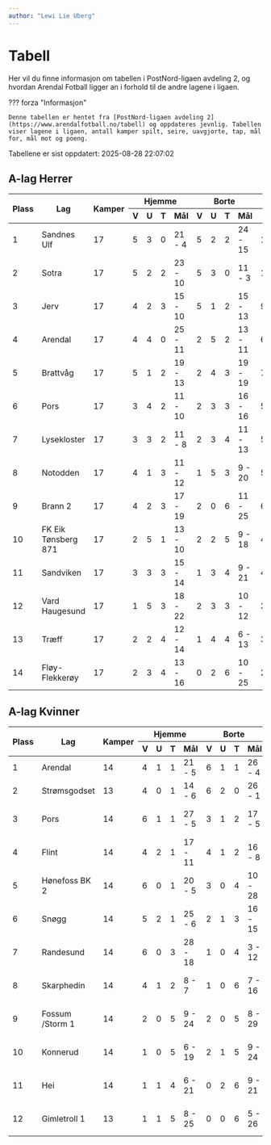 ```yaml
---
author: "Lewi Lie Uberg"
---
```


# Tabell

Her vil du finne informasjon om tabellen i PostNord-ligaen avdeling 2, og hvordan Arendal Fotball ligger an i forhold til de andre lagene i ligaen.

??? forza "Informasjon"

    Denne tabellen er hentet fra [PostNord-ligaen avdeling 2](https://www.arendalfotball.no/tabell) og oppdateres jevnlig. Tabellen viser lagene i ligaen, antall kamper spilt, seire, uavgjorte, tap, mål for, mål mot og poeng.

Tabellene er sist oppdatert: 2025-08-28 22:07:02

## A-lag Herrer

<table>
  <thead>
    <tr class="row-highlight">
      <th rowspan="2">Plass</th>
      <th rowspan="2">Lag</th>
      <th rowspan="2">Kamper</th>
      <th colspan="4">Hjemme</th>
      <th colspan="4">Borte</th>
      <th colspan="5">Total</th>
      <th rowspan="2">Poeng</th>
    </tr>
    <tr class="row-highlight">
      <th>V</th>
      <th>U</th>
      <th>T</th>
      <th>Mål</th>
      <th>V</th>
      <th>U</th>
      <th>T</th>
      <th>Mål</th>
      <th>V</th>
      <th>U</th>
      <th>T</th>
      <th>Mål</th>
      <th>Diff</th>
    </tr>
  </thead>
  <tbody>
    <tr>
      <td>1</td>
      <td>Sandnes Ulf</td>
      <td>17</td>
      <td>5</td>
      <td>3</td>
      <td>0</td>
      <td>21 - 4</td>
      <td>5</td>
      <td>2</td>
      <td>2</td>
      <td>24 - 15</td>
      <td>10</td>
      <td>5</td>
      <td>2</td>
      <td>45 - 19</td>
      <td>26</td>
      <td>35</td>
    </tr>
    <tr>
      <td>2</td>
      <td>Sotra</td>
      <td>17</td>
      <td>5</td>
      <td>2</td>
      <td>2</td>
      <td>23 - 10</td>
      <td>5</td>
      <td>3</td>
      <td>0</td>
      <td>11 - 3</td>
      <td>10</td>
      <td>5</td>
      <td>2</td>
      <td>34 - 13</td>
      <td>21</td>
      <td>35</td>
    </tr>
    <tr>
      <td>3</td>
      <td>Jerv</td>
      <td>17</td>
      <td>4</td>
      <td>2</td>
      <td>3</td>
      <td>15 - 10</td>
      <td>5</td>
      <td>1</td>
      <td>2</td>
      <td>15 - 13</td>
      <td>9</td>
      <td>3</td>
      <td>5</td>
      <td>30 - 23</td>
      <td>7</td>
      <td>30</td>
    </tr>
    <tr class="row-highlight">
      <td>4</td>
      <td>Arendal</td>
      <td>17</td>
      <td>4</td>
      <td>4</td>
      <td>0</td>
      <td>25 - 11</td>
      <td>2</td>
      <td>5</td>
      <td>2</td>
      <td>13 - 11</td>
      <td>6</td>
      <td>9</td>
      <td>2</td>
      <td>38 - 22</td>
      <td>16</td>
      <td>27</td>
    </tr>
    <tr>
      <td>5</td>
      <td>Brattvåg</td>
      <td>17</td>
      <td>5</td>
      <td>1</td>
      <td>2</td>
      <td>19 - 13</td>
      <td>2</td>
      <td>4</td>
      <td>3</td>
      <td>19 - 19</td>
      <td>7</td>
      <td>5</td>
      <td>5</td>
      <td>38 - 32</td>
      <td>6</td>
      <td>26</td>
    </tr>
    <tr>
      <td>6</td>
      <td>Pors</td>
      <td>17</td>
      <td>3</td>
      <td>4</td>
      <td>2</td>
      <td>11 - 10</td>
      <td>2</td>
      <td>3</td>
      <td>3</td>
      <td>16 - 16</td>
      <td>5</td>
      <td>7</td>
      <td>5</td>
      <td>27 - 26</td>
      <td>1</td>
      <td>22</td>
    </tr>
    <tr>
      <td>7</td>
      <td>Lysekloster</td>
      <td>17</td>
      <td>3</td>
      <td>3</td>
      <td>2</td>
      <td>11 - 8</td>
      <td>2</td>
      <td>3</td>
      <td>4</td>
      <td>11 - 13</td>
      <td>5</td>
      <td>6</td>
      <td>6</td>
      <td>22 - 21</td>
      <td>1</td>
      <td>21</td>
    </tr>
    <tr>
      <td>8</td>
      <td>Notodden</td>
      <td>17</td>
      <td>4</td>
      <td>1</td>
      <td>3</td>
      <td>11 - 12</td>
      <td>1</td>
      <td>5</td>
      <td>3</td>
      <td>9 - 20</td>
      <td>5</td>
      <td>6</td>
      <td>6</td>
      <td>20 - 32</td>
      <td>-12</td>
      <td>21</td>
    </tr>
    <tr>
      <td>9</td>
      <td>Brann  2</td>
      <td>17</td>
      <td>4</td>
      <td>2</td>
      <td>3</td>
      <td>17 - 19</td>
      <td>2</td>
      <td>0</td>
      <td>6</td>
      <td>11 - 25</td>
      <td>6</td>
      <td>2</td>
      <td>9</td>
      <td>28 - 44</td>
      <td>-16</td>
      <td>20</td>
    </tr>
    <tr>
      <td>10</td>
      <td>FK Eik Tønsberg 871</td>
      <td>17</td>
      <td>2</td>
      <td>5</td>
      <td>1</td>
      <td>13 - 10</td>
      <td>2</td>
      <td>2</td>
      <td>5</td>
      <td>9 - 18</td>
      <td>4</td>
      <td>7</td>
      <td>6</td>
      <td>22 - 28</td>
      <td>-6</td>
      <td>19</td>
    </tr>
    <tr>
      <td>11</td>
      <td>Sandviken</td>
      <td>17</td>
      <td>3</td>
      <td>3</td>
      <td>3</td>
      <td>15 - 14</td>
      <td>1</td>
      <td>3</td>
      <td>4</td>
      <td>9 - 21</td>
      <td>4</td>
      <td>6</td>
      <td>7</td>
      <td>24 - 35</td>
      <td>-11</td>
      <td>18</td>
    </tr>
    <tr>
      <td>12</td>
      <td>Vard Haugesund</td>
      <td>17</td>
      <td>1</td>
      <td>5</td>
      <td>3</td>
      <td>18 - 22</td>
      <td>2</td>
      <td>3</td>
      <td>3</td>
      <td>10 - 12</td>
      <td>3</td>
      <td>8</td>
      <td>6</td>
      <td>28 - 34</td>
      <td>-6</td>
      <td>17</td>
    </tr>
    <tr>
      <td>13</td>
      <td>Træff</td>
      <td>17</td>
      <td>2</td>
      <td>2</td>
      <td>4</td>
      <td>12 - 14</td>
      <td>1</td>
      <td>4</td>
      <td>4</td>
      <td>6 - 13</td>
      <td>3</td>
      <td>6</td>
      <td>8</td>
      <td>18 - 27</td>
      <td>-9</td>
      <td>15</td>
    </tr>
    <tr>
      <td>14</td>
      <td>Fløy-Flekkerøy</td>
      <td>17</td>
      <td>2</td>
      <td>3</td>
      <td>4</td>
      <td>13 - 16</td>
      <td>0</td>
      <td>2</td>
      <td>6</td>
      <td>10 - 25</td>
      <td>2</td>
      <td>5</td>
      <td>10</td>
      <td>23 - 41</td>
      <td>-18</td>
      <td>11</td>
    </tr>
  </tbody>
</table>

## A-lag Kvinner

<table>
  <thead>
    <tr class="row-highlight">
      <th rowspan="2">Plass</th>
      <th rowspan="2">Lag</th>
      <th rowspan="2">Kamper</th>
      <th colspan="4">Hjemme</th>
      <th colspan="4">Borte</th>
      <th colspan="5">Total</th>
      <th rowspan="2">Poeng</th>
    </tr>
    <tr class="row-highlight">
      <th>V</th>
      <th>U</th>
      <th>T</th>
      <th>Mål</th>
      <th>V</th>
      <th>U</th>
      <th>T</th>
      <th>Mål</th>
      <th>V</th>
      <th>U</th>
      <th>T</th>
      <th>Mål</th>
      <th>Diff</th>
    </tr>
  </thead>
  <tbody>
    <tr class="row-highlight">
      <td>1</td>
      <td>Arendal</td>
      <td>14</td>
      <td>4</td>
      <td>1</td>
      <td>1</td>
      <td>21 - 5</td>
      <td>6</td>
      <td>1</td>
      <td>1</td>
      <td>26 - 4</td>
      <td>10</td>
      <td>2</td>
      <td>2</td>
      <td>47 - 9</td>
      <td>38</td>
      <td>32</td>
    </tr>
    <tr>
      <td>2</td>
      <td>Strømsgodset</td>
      <td>13</td>
      <td>4</td>
      <td>0</td>
      <td>1</td>
      <td>14 - 6</td>
      <td>6</td>
      <td>2</td>
      <td>0</td>
      <td>26 - 1</td>
      <td>10</td>
      <td>2</td>
      <td>1</td>
      <td>40 - 7</td>
      <td>33</td>
      <td>32</td>
    </tr>
    <tr>
      <td>3</td>
      <td>Pors</td>
      <td>14</td>
      <td>6</td>
      <td>1</td>
      <td>1</td>
      <td>27 - 5</td>
      <td>3</td>
      <td>1</td>
      <td>2</td>
      <td>17 - 5</td>
      <td>9</td>
      <td>2</td>
      <td>3</td>
      <td>44 - 10</td>
      <td>34</td>
      <td>29</td>
    </tr>
    <tr>
      <td>4</td>
      <td>Flint</td>
      <td>14</td>
      <td>4</td>
      <td>2</td>
      <td>1</td>
      <td>17 - 11</td>
      <td>4</td>
      <td>1</td>
      <td>2</td>
      <td>16 - 8</td>
      <td>8</td>
      <td>3</td>
      <td>3</td>
      <td>33 - 19</td>
      <td>14</td>
      <td>27</td>
    </tr>
    <tr>
      <td>5</td>
      <td>Hønefoss BK 2</td>
      <td>14</td>
      <td>6</td>
      <td>0</td>
      <td>1</td>
      <td>20 - 5</td>
      <td>3</td>
      <td>0</td>
      <td>4</td>
      <td>10 - 28</td>
      <td>9</td>
      <td>0</td>
      <td>5</td>
      <td>30 - 33</td>
      <td>-3</td>
      <td>27</td>
    </tr>
    <tr>
      <td>6</td>
      <td>Snøgg</td>
      <td>14</td>
      <td>5</td>
      <td>2</td>
      <td>1</td>
      <td>25 - 6</td>
      <td>2</td>
      <td>1</td>
      <td>3</td>
      <td>16 - 15</td>
      <td>7</td>
      <td>3</td>
      <td>4</td>
      <td>41 - 21</td>
      <td>20</td>
      <td>24</td>
    </tr>
    <tr>
      <td>7</td>
      <td>Randesund</td>
      <td>14</td>
      <td>6</td>
      <td>0</td>
      <td>3</td>
      <td>28 - 18</td>
      <td>1</td>
      <td>0</td>
      <td>4</td>
      <td>3 - 12</td>
      <td>7</td>
      <td>0</td>
      <td>7</td>
      <td>31 - 30</td>
      <td>1</td>
      <td>21</td>
    </tr>
    <tr>
      <td>8</td>
      <td>Skarphedin</td>
      <td>14</td>
      <td>4</td>
      <td>1</td>
      <td>2</td>
      <td>8 - 7</td>
      <td>1</td>
      <td>0</td>
      <td>6</td>
      <td>7 - 16</td>
      <td>5</td>
      <td>1</td>
      <td>8</td>
      <td>15 - 23</td>
      <td>-8</td>
      <td>16</td>
    </tr>
    <tr>
      <td>9</td>
      <td>Fossum /Storm 1</td>
      <td>14</td>
      <td>2</td>
      <td>0</td>
      <td>5</td>
      <td>9 - 24</td>
      <td>2</td>
      <td>0</td>
      <td>5</td>
      <td>8 - 29</td>
      <td>4</td>
      <td>0</td>
      <td>10</td>
      <td>17 - 53</td>
      <td>-36</td>
      <td>12</td>
    </tr>
    <tr>
      <td>10</td>
      <td>Konnerud</td>
      <td>14</td>
      <td>1</td>
      <td>0</td>
      <td>5</td>
      <td>6 - 19</td>
      <td>2</td>
      <td>1</td>
      <td>5</td>
      <td>9 - 24</td>
      <td>3</td>
      <td>1</td>
      <td>10</td>
      <td>15 - 43</td>
      <td>-28</td>
      <td>10</td>
    </tr>
    <tr>
      <td>11</td>
      <td>Hei</td>
      <td>14</td>
      <td>1</td>
      <td>1</td>
      <td>4</td>
      <td>6 - 21</td>
      <td>0</td>
      <td>2</td>
      <td>6</td>
      <td>9 - 21</td>
      <td>1</td>
      <td>3</td>
      <td>10</td>
      <td>15 - 42</td>
      <td>-27</td>
      <td>6</td>
    </tr>
    <tr>
      <td>12</td>
      <td>Gimletroll 1</td>
      <td>13</td>
      <td>1</td>
      <td>1</td>
      <td>5</td>
      <td>8 - 25</td>
      <td>0</td>
      <td>0</td>
      <td>6</td>
      <td>5 - 26</td>
      <td>1</td>
      <td>1</td>
      <td>11</td>
      <td>13 - 51</td>
      <td>-38</td>
      <td>4</td>
    </tr>
  </tbody>
</table>
